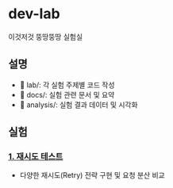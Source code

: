 # dev-lab
이것저것 뚱땅뚱땅 실험실

## 설명 
- 📁 lab/: 각 실험 주제별 코드 작성
- 📁 docs/: 실험 관련 문서 및 요약
- 📁 analysis/: 실험 결과 데이터 및 시각화  

## 실험
### [1. 재시도 테스트]()
- 다양한 재시도(Retry) 전략 구현 및 요청 분산 비교

